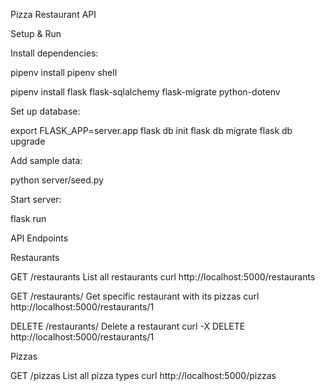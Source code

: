 Pizza Restaurant API

Setup & Run

Install dependencies:

pipenv install
pipenv shell

pipenv install flask flask-sqlalchemy flask-migrate python-dotenv

Set up database:

export FLASK_APP=server.app
flask db init
flask db migrate
flask db upgrade

Add sample data:

python server/seed.py

Start server:

flask run

API Endpoints

Restaurants

GET /restaurants
List all restaurants
curl http://localhost:5000/restaurants

GET /restaurants/
Get specific restaurant with its pizzas
curl http://localhost:5000/restaurants/1

DELETE /restaurants/
Delete a restaurant
curl -X DELETE http://localhost:5000/restaurants/1

Pizzas

GET /pizzas
List all pizza types
curl http://localhost:5000/pizzas